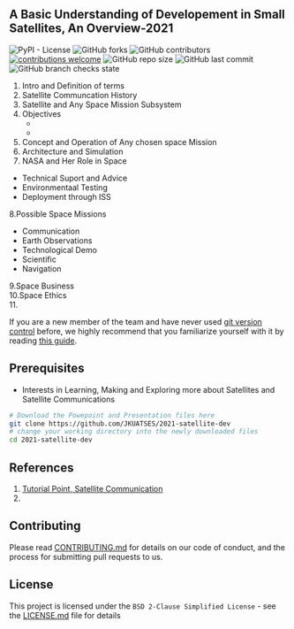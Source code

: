 ## A Basic Understanding of Developement in Small Satellites, An Overview-2021

![PyPI - License](https://img.shields.io/pypi/l/django?color=orange-green)
![GitHub forks](https://img.shields.io/github/forks/JKUATSES/2021-satellite-dev?style=social)
![GitHub contributors](https://img.shields.io/github/contributors/JKUATSES/2021-satellite-dev?color=orange-green)
[![contributions welcome](https://img.shields.io/badge/contributions-welcome-brightgreen.svg?style=flat)](https://github.com/JKUATSES/2021-satellite-dev/issues)
![GitHub repo size](https://img.shields.io/github/repo-size/JKUATSES/2021-satellite-dev.svg?color=purple&style=flat)
![GitHub last commit](https://img.shields.io/github/last-commit/JKUATSES/2021-satellite-dev.svg?style=flat)
![GitHub branch checks state](https://img.shields.io/github/checks-status/JKUATSES/2021-satellite-dev/main?color=orange-green)

1. Intro and Definition of terms
2. Satellite Communcation History
3. Satellite and Any Space Mission Subsystem <br >
4. Objectives <br >
   * <br >
   * <br >
5. Concept and Operation of Any chosen space Mission <br >
6. Architecture and Simulation <br >
7. NASA and Her Role in Space <br >
* Technical Suport and Advice <br >
* Environmentaal  Testing <br >
* Deployment through ISS <br >

8.Possible Space Missions <br >

* Communication <br >
* Earth Observations <br >
* Technological Demo <br >
* Scientific <br >
* Navigation <br >

9.Space Business <br >
10.Space Ethics <br >
11.

If you are a new member of the team and have never used [git version control](http://git-scm.com/) before, we highly recommend that you familiarize yourself with it by reading [this guide](https://github.com/RoboJackets/robocup-firmware/blob/master/doc/Git.md).

## Prerequisites

* Interests in Learning, Making and Exploring more about Satellites and Satellite Communications

``` sh
# Download the Powepoint and Presentation files here
git clone https://github.com/JKUATSES/2021-satellite-dev
# change your working directory into the newly downloaded files
cd 2021-satellite-dev

```

## References

01. [Tutorial Point, Satellite Communication](https://www.youtube.com/watch?v=fntTjuJSH9s)
02. 

## Contributing

Please read [CONTRIBUTING.md](https://gist.github.com/PurpleBooth/b24679402957c63ec426) for details on our code of conduct, and the process for submitting pull requests to us.

## License

This project is licensed under the `BSD 2-Clause Simplified License` - see the [LICENSE.md](https://github.com/JKUATSES/2021-satellite-dev/blob/main/LICENSE) file for details
